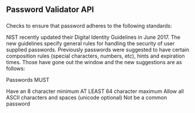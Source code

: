 ## Password Validator API

###
Checks to ensure that password adheres to the following standards:

  NIST recently updated their Digital Identity Guidelines in June 2017. The new guidelines specify general rules for handling the security   of user supplied passwords. Previously passwords were suggested to have certain composition rules (special characters, numbers, etc),       hints and expiration times. Those have gone out the window and the new suggestions are as follows:

  Passwords MUST

  Have an 8 character minimum
  AT LEAST 64 character maximum
  Allow all ASCII characters and spaces (unicode optional)
  Not be a common password
  
  
  
